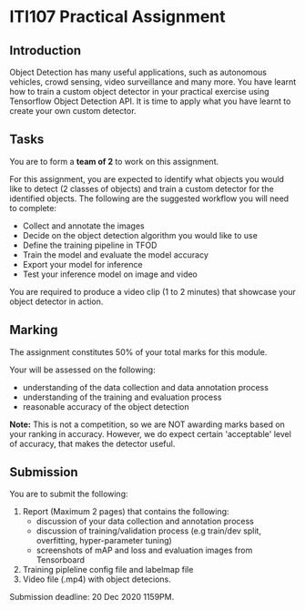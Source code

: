 

# ITI107 Practical Assignment 

## Introduction 

Object Detection has many useful applications, such as autonomous vehicles, crowd sensing, video surveillance and many more. You have learnt how to train a custom object detector in your practical exercise using Tensorflow Object Detection API. It is time to apply what you have learnt to create your own custom detector.

## Tasks

You are to form a **team of 2** to work on this assignment. 

For this assignment, you are expected to identify what objects you would like to detect (2 classes of objects) and train a custom detector for the identified objects. The following are the suggested workflow you will need to complete:

- Collect and annotate the images
- Decide on the object detection algorithm you would like to use
- Define the training pipeline in TFOD 
- Train the model and evaluate the model accuracy
- Export your model for inference
- Test your inference model on image and video 

You are required to produce a video clip (1 to 2 minutes) that showcase your object detector in action.

## Marking 

The assignment constitutes 50% of your total marks for this module. 

Your will be assessed on the following: 

- understanding of the data collection and data annotation process 
- understanding of the training and evaluation process
- reasonable accuracy of the object detection

**Note:** This is not a competition, so we are NOT awarding marks based on your ranking in accuracy. However, we do expect certain 'acceptable' level of accuracy, that makes the detector useful.


## Submission

You are to submit the following: 

1. Report (Maximum 2 pages) that contains the following: 
   - discussion of your data collection and annotation process
   - discussion of training/validation process (e.g train/dev split, overfitting, hyper-parameter tuning)
   - screenshots of mAP and loss and evaluation images from Tensorboard 
2. Training pipleline config file and labelmap file
3. Video file (.mp4) with object detecions. 


Submission deadline: 20 Dec 2020 1159PM.



